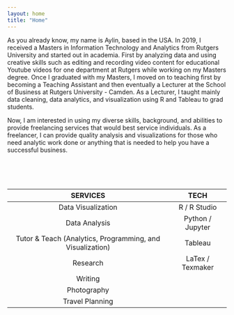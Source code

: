 ```yaml
---
layout: home
title: "Home"
---
```


As you already know, my name is Aylin, based in the USA. In 2019, I received a Masters in Information Technology and Analytics from Rutgers University and started out in academia. First by analyzing data and using creative skills such as editing and recording video content for educational Youtube videos for one department at Rutgers while working on my Masters degree. Once I graduated with my Masters, I moved on to teaching first by becoming a Teaching Assistant and then eventually a Lecturer at the School of Business at Rutgers University - Camden. As a Lecturer, I taught mainly data cleaning, data analytics, and visualization using R and Tableau to grad students.  

Now, I am interested in using my diverse skills, background, and abilities to provide freelancing services that would best service individuals. As a freelancer, I can provide quality analysis and visualizations for those who need analytic work done or anything that is needed to help you have a successful business. 

<br>
<br>
<br>

 SERVICES                                                   | TECH         
:----------------------------------------------------------:| :-----------------:
  Data Visualization                                        |  R / R Studio     
  Data Analysis                                             | Python / Jupyter  
  Tutor & Teach (Analytics, Programming, and Visualization) |  Tableau          
  Research                                                  | LaTex / Texmaker  
  Writing                                                   |                   
  Photography                                               |                   
  Travel Planning                                           |        
 

